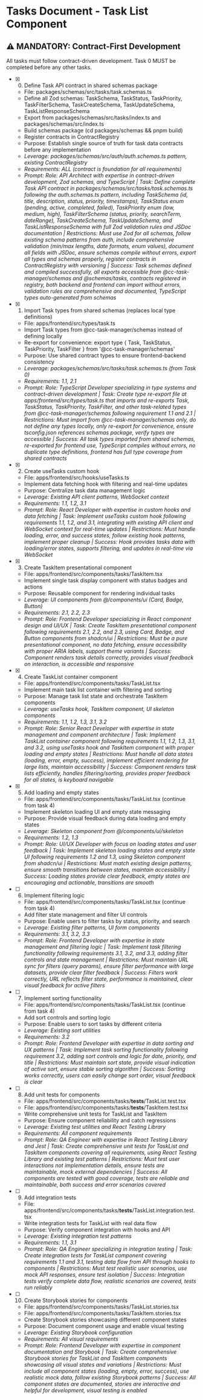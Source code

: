 # Tasks Document - Task List Component

## ⚠️ MANDATORY: Contract-First Development
All tasks must follow contract-driven development. Task 0 MUST be completed before any other tasks.

- [x] 0. Define Task API contract in shared schemas package
  - File: packages/schemas/src/tasks/task.schemas.ts
  - Define all Zod schemas: TaskSchema, TaskStatus, TaskPriority, TaskFilterSchema, TaskCreateSchema, TaskUpdateSchema, TaskListResponseSchema
  - Export from packages/schemas/src/tasks/index.ts and packages/schemas/src/index.ts
  - Build schemas package (cd packages/schemas && pnpm build)
  - Register contracts in ContractRegistry
  - Purpose: Establish single source of truth for task data contracts before any implementation
  - _Leverage: packages/schemas/src/auth/auth.schemas.ts pattern, existing ContractRegistry_
  - _Requirements: ALL (contract is foundation for all requirements)_
  - _Prompt: Role: API Architect with expertise in contract-driven development, Zod schemas, and TypeScript | Task: Define complete Task API contract in packages/schemas/src/tasks/task.schemas.ts following the auth.schemas.ts pattern, including TaskSchema (id, title, description, status, priority, timestamps), TaskStatus enum (pending, active, completed, failed), TaskPriority enum (low, medium, high), TaskFilterSchema (status, priority, searchTerm, dateRange), TaskCreateSchema, TaskUpdateSchema, and TaskListResponseSchema with full Zod validation rules and JSDoc documentation | Restrictions: Must use Zod for all schemas, follow existing schema patterns from auth, include comprehensive validation (min/max lengths, date formats, enum values), document all fields with JSDoc, ensure schemas compile without errors, export all types and schemas properly, register contracts in ContractRegistry with versioning | Success: Task schemas defined and compiled successfully, all exports accessible from @cc-task-manager/schemas and @schemas/tasks, contracts registered in registry, both backend and frontend can import without errors, validation rules are comprehensive and documented, TypeScript types auto-generated from schemas_

- [x] 1. Import Task types from shared schemas (replaces local type definitions)
  - File: apps/frontend/src/types/task.ts
  - Import Task types from @cc-task-manager/schemas instead of defining locally
  - Re-export for convenience: export type { Task, TaskStatus, TaskPriority, TaskFilter } from '@cc-task-manager/schemas'
  - Purpose: Use shared contract types to ensure frontend-backend consistency
  - _Leverage: packages/schemas/src/tasks/task.schemas.ts (from Task 0)_
  - _Requirements: 1.1, 2.1_
  - _Prompt: Role: TypeScript Developer specializing in type systems and contract-driven development | Task: Create type re-export file at apps/frontend/src/types/task.ts that imports and re-exports Task, TaskStatus, TaskPriority, TaskFilter, and other task-related types from @cc-task-manager/schemas following requirement 1.1 and 2.1 | Restrictions: Must import from @cc-task-manager/schemas only, do not define any types locally, only re-export for convenience, ensure tsconfig.json references schemas package, verify types are accessible | Success: All task types imported from shared schemas, re-exported for frontend use, TypeScript compiles without errors, no duplicate type definitions, frontend has full type coverage from shared contracts_

- [x] 2. Create useTasks custom hook
  - File: apps/frontend/src/hooks/useTasks.ts
  - Implement data fetching hook with filtering and real-time updates
  - Purpose: Centralize task data management logic
  - _Leverage: Existing API client patterns, WebSocket context_
  - _Requirements: 1.1, 1.2, 3.1_
  - _Prompt: Role: React Developer with expertise in custom hooks and data fetching | Task: Implement useTasks custom hook following requirements 1.1, 1.2, and 3.1, integrating with existing API client and WebSocket context for real-time updates | Restrictions: Must handle loading, error, and success states, follow existing hook patterns, implement proper cleanup | Success: Hook provides tasks data with loading/error states, supports filtering, and updates in real-time via WebSocket_

- [x] 3. Create TaskItem presentational component
  - File: apps/frontend/src/components/tasks/TaskItem.tsx
  - Implement single task display component with status badges and actions
  - Purpose: Reusable component for rendering individual tasks
  - _Leverage: UI components from @/components/ui (Card, Badge, Button)_
  - _Requirements: 2.1, 2.2, 2.3_
  - _Prompt: Role: Frontend Developer specializing in React component design and UI/UX | Task: Create TaskItem presentational component following requirements 2.1, 2.2, and 2.3, using Card, Badge, and Button components from shadcn/ui | Restrictions: Must be a pure presentational component, no data fetching, ensure accessibility with proper ARIA labels, support theme variants | Success: Component renders task details correctly, provides visual feedback on interaction, is accessible and responsive_

- [x] 4. Create TaskList container component
  - File: apps/frontend/src/components/tasks/TaskList.tsx
  - Implement main task list container with filtering and sorting
  - Purpose: Manage task list state and orchestrate TaskItem components
  - _Leverage: useTasks hook, TaskItem component, UI skeleton components_
  - _Requirements: 1.1, 1.2, 1.3, 3.1, 3.2_
  - _Prompt: Role: Senior React Developer with expertise in state management and component architecture | Task: Implement TaskList container component following requirements 1.1, 1.2, 1.3, 3.1, and 3.2, using useTasks hook and TaskItem component with proper loading and empty states | Restrictions: Must handle all data states (loading, error, empty, success), implement efficient rendering for large lists, maintain accessibility | Success: Component renders task lists efficiently, handles filtering/sorting, provides proper feedback for all states, is keyboard navigable_

- [x] 5. Add loading and empty states
  - File: apps/frontend/src/components/tasks/TaskList.tsx (continue from task 4)
  - Implement skeleton loading UI and empty state messaging
  - Purpose: Provide visual feedback during data loading and empty states
  - _Leverage: Skeleton component from @/components/ui/skeleton_
  - _Requirements: 1.2, 1.3_
  - _Prompt: Role: UI/UX Developer with focus on loading states and user feedback | Task: Implement skeleton loading states and empty state UI following requirements 1.2 and 1.3, using Skeleton component from shadcn/ui | Restrictions: Must match existing design patterns, ensure smooth transitions between states, maintain accessibility | Success: Loading states provide clear feedback, empty states are encouraging and actionable, transitions are smooth_

- [ ] 6. Implement filtering logic
  - File: apps/frontend/src/components/tasks/TaskList.tsx (continue from task 4)
  - Add filter state management and filter UI controls
  - Purpose: Enable users to filter tasks by status, priority, and search
  - _Leverage: Existing filter patterns, UI form components_
  - _Requirements: 3.1, 3.2, 3.3_
  - _Prompt: Role: Frontend Developer with expertise in state management and filtering logic | Task: Implement task filtering functionality following requirements 3.1, 3.2, and 3.3, adding filter controls and state management | Restrictions: Must maintain URL sync for filters (query params), ensure filter performance with large datasets, provide clear filter feedback | Success: Filters work correctly, URL reflects filter state, performance is maintained, clear visual feedback for active filters_

- [ ] 7. Implement sorting functionality
  - File: apps/frontend/src/components/tasks/TaskList.tsx (continue from task 4)
  - Add sort controls and sorting logic
  - Purpose: Enable users to sort tasks by different criteria
  - _Leverage: Existing sort utilities_
  - _Requirements: 3.2_
  - _Prompt: Role: Frontend Developer with expertise in data sorting and UX patterns | Task: Implement task sorting functionality following requirement 3.2, adding sort controls and logic for date, priority, and title | Restrictions: Must maintain sort state, provide visual indication of active sort, ensure stable sorting algorithm | Success: Sorting works correctly, users can easily change sort order, visual feedback is clear_

- [ ] 8. Add unit tests for components
  - File: apps/frontend/src/components/tasks/__tests__/TaskList.test.tsx
  - File: apps/frontend/src/components/tasks/__tests__/TaskItem.test.tsx
  - Write comprehensive unit tests for TaskList and TaskItem
  - Purpose: Ensure component reliability and catch regressions
  - _Leverage: Existing test utilities and React Testing Library_
  - _Requirements: All component requirements_
  - _Prompt: Role: QA Engineer with expertise in React Testing Library and Jest | Task: Create comprehensive unit tests for TaskList and TaskItem components covering all requirements, using React Testing Library and existing test patterns | Restrictions: Must test user interactions not implementation details, ensure tests are maintainable, mock external dependencies | Success: All components are tested with good coverage, tests are reliable and maintainable, both success and error scenarios covered_

- [ ] 9. Add integration tests
  - File: apps/frontend/src/components/tasks/__tests__/TaskList.integration.test.tsx
  - Write integration tests for TaskList with real data flow
  - Purpose: Verify component integration with hooks and API
  - _Leverage: Existing integration test patterns_
  - _Requirements: 1.1, 3.1_
  - _Prompt: Role: QA Engineer specializing in integration testing | Task: Create integration tests for TaskList component covering requirements 1.1 and 3.1, testing data flow from API through hooks to components | Restrictions: Must test realistic user scenarios, use mock API responses, ensure test isolation | Success: Integration tests verify complete data flow, realistic scenarios are covered, tests run reliably_

- [ ] 10. Create Storybook stories for components
  - File: apps/frontend/src/components/tasks/TaskList.stories.tsx
  - File: apps/frontend/src/components/tasks/TaskItem.stories.tsx
  - Create Storybook stories showcasing different component states
  - Purpose: Document component usage and enable visual testing
  - _Leverage: Existing Storybook configuration_
  - _Requirements: All visual requirements_
  - _Prompt: Role: Frontend Developer with expertise in component documentation and Storybook | Task: Create comprehensive Storybook stories for TaskList and TaskItem components showcasing all visual states and variations | Restrictions: Must include all component states (loading, empty, error, success), use realistic mock data, follow existing Storybook patterns | Success: All component states are documented, stories are interactive and helpful for development, visual testing is enabled_